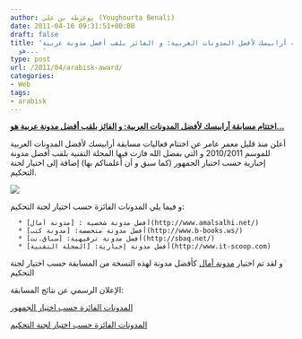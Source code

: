 ```yaml
---
author: يوغرطة بن علي (Youghourta Benali)
date: 2011-04-16 09:31:51+00:00
draft: false
title: 'اختتام مسابقة أرابيسك لأفضل المدونات العربية: و الفائز بلقب أفضل مدونة عربية
  هو... '
type: post
url: /2011/04/arabisk-award/
categories:
- Web
tags:
- arabisk
---
```


[**اختتام مسابقة أرابيسك لأفضل المدونات العربية: و الفائز بلقب أفضل مدونة عربية هو...**](http://www.it-scoop.com/2011/04/arabisk-award/)


أعلن منذ قليل معمر عامر عن اختتام فعاليات مسابقة أرابيسك لأفضل المدونات العربية للموسم 2010/2011 و التي بفضل الله فازت فيها المجلة التقنية بلقب أفضل مدونة إخبارية حسب اختيار الجمهور (كما سبق و أن أعلمناكم بها) إضافة إلى اختيار لجنة التحكيم.



[![](http://blog.arabisk-award.com/wp-content/themes/blog_theme/images/logo.png )
](http://www.it-scoop.com/2011/04/arabisk-award/)

و فيما يلي المدونات الفائزة حسب اختيار لجنة التحكيم:



	  * أفضل مدونة شخصية : [مدونة أمال](http://www.amalsalhi.net/)
	  * أفضل مدونة متخصصة: [مدونة كتب](http://www.b-books.ws/)
	  * أفضل مدونة ترفيهية: [سباق.نت](http://sbaq.net/)
	  * أفضل مدونة إخبارية: [المجلة التقنية](http://www.it-scoop.com)

و لقد تم اختيار [مدونة أمال](http://www.amalsalhi.net/) كأفضل مدونة لهذه النسخة من المسابقة حسب اختيار لجنة التحكيم

الإعلان الرسمي عن نتائج المسابقة:

[المدونات الفائزة حسب اختيار الجمهور](http://blog.arabisk-award.com/archives/115)

[المدونات الفائزة حسب اختيار لجنة التحكيم](http://blog.arabisk-award.com/archives/132)


